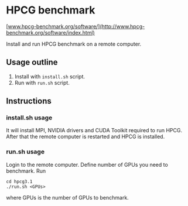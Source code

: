 # HPCG benchmark

[www.hpcg-benchmark.org/software/](http://www.hpcg-benchmark.org/software/index.html)

Install and run HPCG benchmark on a remote computer.

## Usage outline

1. Install with ```install.sh``` script.
2. Run with ```run.sh``` script.

## Instructions

### install.sh usage

It will install MPI, NVIDIA drivers and CUDA Toolkit required to run HPCG.
After that the remote computer is restarted and HPCG is installed.

### run.sh usage

Login to the remote computer. 
Define number of GPUs you need to benchmark. 
Run 

```
cd hpcg3.1
./run.sh <GPUs>
```

where GPUs is the number of GPUs to benchmark.



